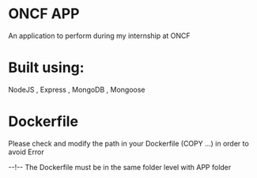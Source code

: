 # ONCF APP

An application to perform during my internship at ONCF

# Built using:

NodeJS , Express , MongoDB , Mongoose

# Dockerfile

Please check and modify the path in your Dockerfile (COPY ...) in order to avoid Error

--!-- The Dockerfile must be in the same folder level with APP folder
